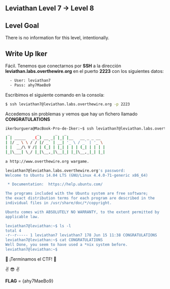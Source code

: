 ## Leviathan Level 7 → Level 8

## Level Goal

There is no information for this level, intentionally.

## Write Up Iker 

Fácil. Tenemos que conectarnos por **SSH** a la dirección **leviathan.labs.overthewire.org** en el puerto **2223** con los siguientes datos:

```bash
  - User: leviathan7
  - Pass: ahy7MaeBo9
```

Escribimos el siguiente comando en la consola:
  
```bash 
$ ssh leviathan7@leviathan.labs.overthewire.org -p 2223
```

Accedemos sin problemas y vemos que hay un fichero llamado **CONGRATULATIONS**

```bash
ikerburguera@MacBook-Pro-de-Iker:~$ ssh leviathan7@leviathan.labs.overthewire.org -p 2223
 _            _       _   _                 
| | _____   _(_) __ _| |_| |__   __ _ _ __  
| |/ _ \ \ / / |/ _` | __| '_ \ / _` | '_ \ 
| |  __/\ V /| | (_| | |_| | | | (_| | | | |
|_|\___| \_/ |_|\__,_|\__|_| |_|\__,_|_| |_|
                                            
a http://www.overthewire.org wargame.

leviathan7@leviathan.labs.overthewire.org's password: 
Welcome to Ubuntu 14.04 LTS (GNU/Linux 4.4.0-71-generic x86_64)

 * Documentation:  https://help.ubuntu.com/

The programs included with the Ubuntu system are free software;
the exact distribution terms for each program are described in the
individual files in /usr/share/doc/*/copyright.

Ubuntu comes with ABSOLUTELY NO WARRANTY, to the extent permitted by
applicable law.

leviathan7@leviathan:~$ ls -l
total 4
-r--r----- 1 leviathan7 leviathan7 178 Jun 15 11:38 CONGRATULATIONS
leviathan7@leviathan:~$ cat CONGRATULATIONS
Well Done, you seem to have used a *nix system before.
leviathan7@leviathan:~$ 
```

:beers: ¡Terminamos el CTF! :beers: 

:v: :sunglasses: :v:

**FLAG** = {ahy7MaeBo9} 
